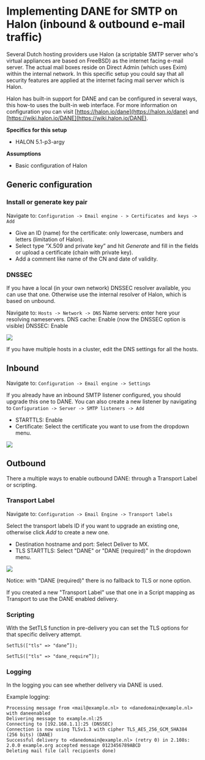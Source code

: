 # Implementing DANE for SMTP on Halon (inbound & outbound e-mail traffic)
Several Dutch hosting providers use Halon (a scriptable SMTP server who's virtual appliances are based on FreeBSD) as the internet facing e-mail server. The actual mail boxes reside on Direct Admin (which uses Exim) within the internal network. In this specific setup you could say that all security features are applied at the internet facing mail server which is Halon. 

Halon has built-in support for DANE and can be configured in several ways, this how-to uses the built-in web interface. For more information on configuration you can visit [https://halon.io/dane](https://halon.io/dane) and [https://wiki.halon.io/DANE](https://wiki.halon.io/DANE).

**Specifics for this setup**
* HALON 5.1-p3-argy

**Assumptions**
* Basic configuration of Halon

## Generic configuration
### Install or generate key pair

Navigate to: `Configuration -> Email engine - > Certificates and keys -> Add`

- Give an ID (name) for the certificate: only lowercase, numbers and letters (limitation of Halon). 
- Select type “X.509 and private key” and hit *Generate* and fill in the fields or upload a certificate (chain with private key).
- Add a comment like name of the CN and date of validity.

### DNSSEC
If you have a local (in your own network) DNSSEC resolver available, you can use that one. Otherwise use the internal resolver of Halon, which is based on unbound.

Navigate to: `Hosts -> Network -> DNS`
Name servers: enter here your resolving nameservers.
DNS cache: Enable (now the DNSSEC option is visible)
DNSSEC: Enable

![](images/dane-halon-dnssec.png)

If you have multiple hosts in a cluster, edit the DNS settings for all the hosts.

## Inbound
Navigate to: `Configuration -> Email engine -> Settings`

If you already have an inbound SMTP listener configured, you should upgrade this one to DANE. You can also create a new listener by navigating to `Configuration -> Server -> SMTP listeners -> Add`

- STARTTLS: Enable
- Certificate: Select the certificate you want to use from the dropdown menu. 

![](images/dane-halon-inbound.png)

## Outbound
There a multiple ways to enable outbound DANE: through a Transport Label or scripting.

### Transport Label
Navigate to: `Configuration -> Email Engine -> Transport labels`

Select the transport labels ID if you want to upgrade an existing one, otherwise click *Add* to create a new one.

- Destination hostname and port: Select Deliver to MX.
- TLS STARTTLS: Select "DANE" or "DANE (required)" in the dropdown menu.

![](images/dane-halon-outbound.png)

Notice: with "DANE (required)" there is no fallback to TLS or none option.

If you created a new "Transport Label" use that one in a Script mapping as Transport to use the DANE enabled delivery.

### Scripting
With the SetTLS function in pre-delivery you can set the TLS options for that specific delivery attempt.

`SetTLS(["tls" => "dane”]);`

`SetTLS(["tls" => "dane_require”]);`

### Logging

In the logging you can see whether delivery via DANE is used.

Example logging:
```
Processing message from <mail@example.nl> to <danedomain@example.nl> with daneenabled
Delivering message to example.nl:25
Connecting to [192.168.1.1]:25 (DNSSEC)
Connection is now using TLSv1.3 with cipher TLS_AES_256_GCM_SHA384 (256 bits) (DANE)
Successful delivery to <danedomain@example.nl> (retry 0) in 2.108s: 2.0.0 example.org accepted message 0123456789ABCD
Deleting mail file (all recipients done)
```
